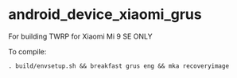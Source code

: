 # android_device_xiaomi_grus

For building TWRP for Xiaomi Mi 9 SE ONLY

To compile:

```
. build/envsetup.sh && breakfast grus eng && mka recoveryimage
```

